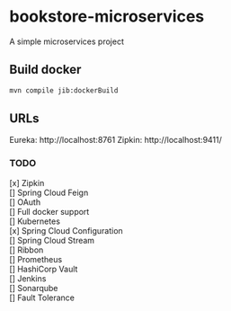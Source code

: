 # bookstore-microservices
A simple microservices project

## Build docker

```bash
mvn compile jib:dockerBuild
```

## URLs

Eureka: http://localhost:8761
Zipkin: http://localhost:9411/

### TODO

[x] Zipkin  
[] Spring Cloud Feign  
[] OAuth  
[] Full docker support  
[] Kubernetes  
[x] Spring Cloud Configuration  
[] Spring Cloud Stream  
[] Ribbon  
[] Prometheus  
[] HashiCorp Vault  
[] Jenkins  
[] Sonarqube  
[] Fault Tolerance  
